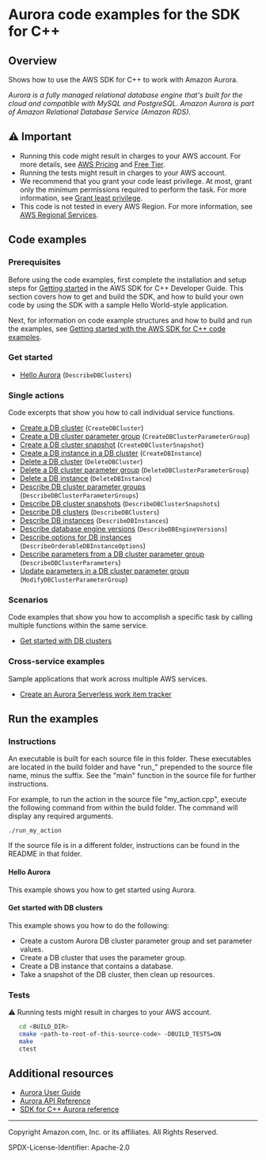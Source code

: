 # Aurora code examples for the SDK for C++

## Overview

Shows how to use the AWS SDK for C++ to work with Amazon Aurora.

<!--custom.overview.start-->
<!--custom.overview.end-->

_Aurora is a fully managed relational database engine that's built for the cloud and compatible with MySQL and PostgreSQL. Amazon Aurora is part of Amazon Relational Database Service (Amazon RDS)._

## ⚠ Important

* Running this code might result in charges to your AWS account. For more details, see [AWS Pricing](https://aws.amazon.com/pricing/) and [Free Tier](https://aws.amazon.com/free/).
* Running the tests might result in charges to your AWS account.
* We recommend that you grant your code least privilege. At most, grant only the minimum permissions required to perform the task. For more information, see [Grant least privilege](https://docs.aws.amazon.com/IAM/latest/UserGuide/best-practices.html#grant-least-privilege).
* This code is not tested in every AWS Region. For more information, see [AWS Regional Services](https://aws.amazon.com/about-aws/global-infrastructure/regional-product-services).

<!--custom.important.start-->
<!--custom.important.end-->

## Code examples

### Prerequisites



Before using the code examples, first complete the installation and setup steps
for [Getting started](https://docs.aws.amazon.com/sdk-for-cpp/v1/developer-guide/getting-started.html) in the AWS SDK for
C++ Developer Guide.
This section covers how to get and build the SDK, and how to build your own code by using the SDK with a
sample Hello World-style application.

Next, for information on code example structures and how to build and run the examples, see [Getting started with the AWS SDK for C++ code examples](https://docs.aws.amazon.com/sdk-for-cpp/v1/developer-guide/getting-started-code-examples.html).


<!--custom.prerequisites.start-->
<!--custom.prerequisites.end-->

### Get started

- [Hello Aurora](hello_aurora/CMakeLists.txt#L4) (`DescribeDBClusters`)


### Single actions

Code excerpts that show you how to call individual service functions.

- [Create a DB cluster](getting_started_with_db_clusters.cpp#L497) (`CreateDBCluster`)
- [Create a DB cluster parameter group](getting_started_with_db_clusters.cpp#L333) (`CreateDBClusterParameterGroup`)
- [Create a DB cluster snapshot](getting_started_with_db_clusters.cpp#L661) (`CreateDBClusterSnapshot`)
- [Create a DB instance in a DB cluster](getting_started_with_db_clusters.cpp#L588) (`CreateDBInstance`)
- [Delete a DB cluster](getting_started_with_db_clusters.cpp#L1031) (`DeleteDBCluster`)
- [Delete a DB cluster parameter group](getting_started_with_db_clusters.cpp#L1101) (`DeleteDBClusterParameterGroup`)
- [Delete a DB instance](getting_started_with_db_clusters.cpp#L1001) (`DeleteDBInstance`)
- [Describe DB cluster parameter groups](getting_started_with_db_clusters.cpp#L295) (`DescribeDBClusterParameterGroups`)
- [Describe DB cluster snapshots](getting_started_with_db_clusters.cpp#L701) (`DescribeDBClusterSnapshots`)
- [Describe DB clusters](getting_started_with_db_clusters.cpp#L746) (`DescribeDBClusters`)
- [Describe DB instances](getting_started_with_db_clusters.cpp#L883) (`DescribeDBInstances`)
- [Describe database engine versions](getting_started_with_db_clusters.cpp#L845) (`DescribeDBEngineVersions`)
- [Describe options for DB instances](getting_started_with_db_clusters.cpp#L923) (`DescribeOrderableDBInstanceOptions`)
- [Describe parameters from a DB cluster parameter group](getting_started_with_db_clusters.cpp#L786) (`DescribeDBClusterParameters`)
- [Update parameters in a DB cluster parameter group](getting_started_with_db_clusters.cpp#L402) (`ModifyDBClusterParameterGroup`)

### Scenarios

Code examples that show you how to accomplish a specific task by calling multiple
functions within the same service.

- [Get started with DB clusters](getting_started_with_db_clusters.cpp)

### Cross-service examples

Sample applications that work across multiple AWS services.

- [Create an Aurora Serverless work item tracker](../../example_code/cross-service/serverless-aurora)


<!--custom.examples.start-->
<!--custom.examples.end-->

## Run the examples

### Instructions

An executable is built for each source file in this folder. These executables are located in the build folder and have
"run_" prepended to the source file name, minus the suffix. See the "main" function in the source file for further instructions.

For example, to run the action in the source file "my_action.cpp", execute the following command from within the build folder. The command
will display any required arguments.

```
./run_my_action
```

If the source file is in a different folder, instructions can be found in the README in that
folder.

<!--custom.instructions.start-->
<!--custom.instructions.end-->

#### Hello Aurora

This example shows you how to get started using Aurora.



#### Get started with DB clusters

This example shows you how to do the following:

- Create a custom Aurora DB cluster parameter group and set parameter values.
- Create a DB cluster that uses the parameter group.
- Create a DB instance that contains a database.
- Take a snapshot of the DB cluster, then clean up resources.

<!--custom.scenario_prereqs.aurora_Scenario_GetStartedClusters.start-->
<!--custom.scenario_prereqs.aurora_Scenario_GetStartedClusters.end-->


<!--custom.scenarios.aurora_Scenario_GetStartedClusters.start-->
<!--custom.scenarios.aurora_Scenario_GetStartedClusters.end-->

### Tests

⚠ Running tests might result in charges to your AWS account.



```sh
   cd <BUILD_DIR>
   cmake <path-to-root-of-this-source-code> -DBUILD_TESTS=ON
   make
   ctest
```


<!--custom.tests.start-->
<!--custom.tests.end-->

## Additional resources

- [Aurora User Guide](https://docs.aws.amazon.com/AmazonRDS/latest/AuroraUserGuide/CHAP_AuroraOverview.html)
- [Aurora API Reference](https://docs.aws.amazon.com/AmazonRDS/latest/APIReference/Welcome.html)
- [SDK for C++ Aurora reference](https://sdk.amazonaws.com/cpp/api/LATEST/aws-cpp-sdk-rds/html/annotated.html)

<!--custom.resources.start-->
<!--custom.resources.end-->

---

Copyright Amazon.com, Inc. or its affiliates. All Rights Reserved.

SPDX-License-Identifier: Apache-2.0